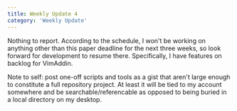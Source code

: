 ```yaml
---
title: Weekly Update 4
category: 'Weekly Update'
---
```


Nothing to report. According to the schedule, I won't be working on anything other than this paper deadline for the next three weeks, so look forward for development to resume there. Specifically, I have features on backlog for VimAddin.

Note to self: post one-off scripts and tools as a gist that aren't large enough to constitute a full repository project. At least it will be tied to my account somewhere and be searchable/referencable as opposed to being buried in a local directory on my desktop.
